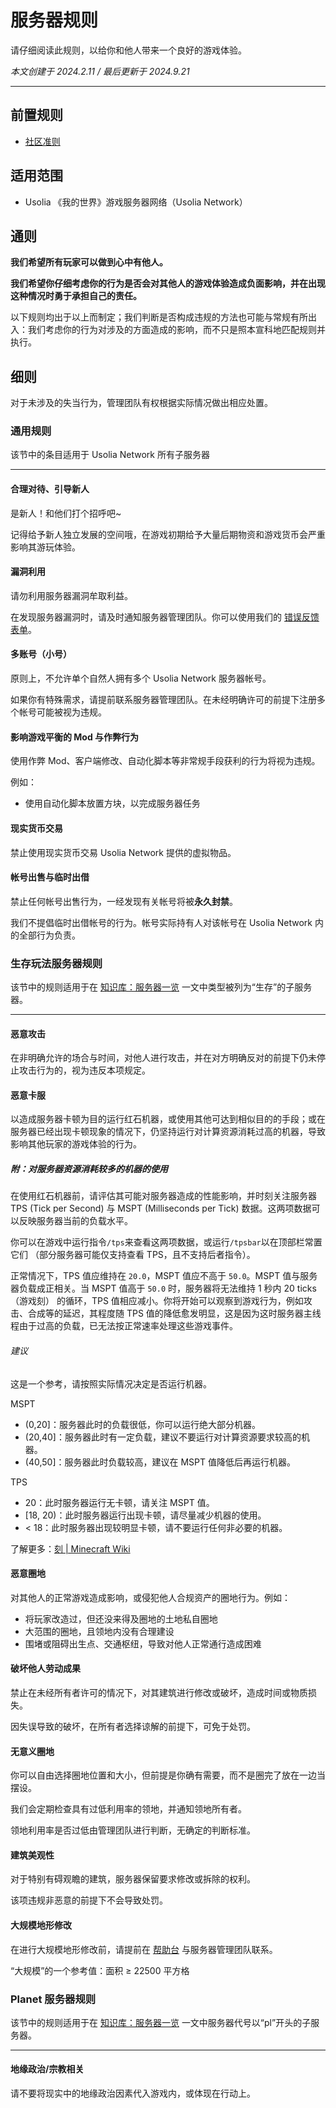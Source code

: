 # 服务器规则

请仔细阅读此规则，以给你和他人带来一个良好的游戏体验。

*本文创建于 2024.2.11  /  最后更新于 2024.9.21*

---

## 前置规则

- [社区准则](https://policies.usolia.net/#/docs/server/community-guidelines)

## 适用范围

- Usolia 《我的世界》游戏服务器网络（Usolia Network）

## 通则

**我们希望所有玩家可以做到心中有他人。**

**我们希望你仔细考虑你的行为是否会对其他人的游戏体验造成负面影响，并在出现这种情况时勇于承担自己的责任。**

以下规则均出于以上而制定；我们判断是否构成违规的方法也可能与常规有所出入：我们考虑你的行为对涉及的方面造成的影响，而不只是照本宣科地匹配规则并执行。

## 细则

对于未涉及的失当行为，管理团队有权根据实际情况做出相应处置。

### 通用规则

该节中的条目适用于 Usolia Network 所有子服务器

---
#### 合理对待、引导新人

是新人！和他们打个招呼吧~

记得给予新人独立发展的空间哦，在游戏初期给予大量后期物资和游戏货币会严重影响其游玩体验。

#### 漏洞利用

请勿利用服务器漏洞牟取利益。

在发现服务器漏洞时，请及时通知服务器管理团队。你可以使用我们的 [错误反馈表单](https://usolia.net/bug-report)。

#### 多账号（小号）

原则上，不允许单个自然人拥有多个 Usolia Network 服务器帐号。

如果你有特殊需求，请提前联系服务器管理团队。在未经明确许可的前提下注册多个帐号可能被视为违规。

#### 影响游戏平衡的 Mod 与作弊行为

使用作弊 Mod、客户端修改、自动化脚本等非常规手段获利的行为将视为违规。

例如：

- 使用自动化脚本放置方块，以完成服务器任务

#### 现实货币交易

禁止使用现实货币交易 Usolia Network 提供的虚拟物品。

#### 帐号出售与临时出借

禁止任何帐号出售行为，一经发现有关帐号将被**永久封禁**。

我们不提倡临时出借帐号的行为。帐号实际持有人对该帐号在 Usolia Network 内的全部行为负责。


### 生存玩法服务器规则

该节中的规则适用于在 [知识库：服务器一览](https://docs.usolia.net/#/docs/server/servers) 一文中类型被列为“生存”的子服务器。

---
#### 恶意攻击

在非明确允许的场合与时间，对他人进行攻击，并在对方明确反对的前提下仍未停止攻击行为的，视为违反本项规定。

#### 恶意卡服

以造成服务器卡顿为目的运行红石机器，或使用其他可达到相似目的的手段；或在服务器已经出现卡顿现象的情况下，仍坚持运行对计算资源消耗过高的机器，导致影响其他玩家的游戏体验的行为。

##### 附：对服务器资源消耗较多的机器的使用

在使用红石机器前，请评估其可能对服务器造成的性能影响，并时刻关注服务器 TPS (Tick per Second) 与 MSPT (Milliseconds per Tick) 数据。这两项数据可以反映服务器当前的负载水平。

你可以在游戏中运行指令`/tps`来查看这两项数据，或运行`/tpsbar`以在顶部栏常置它们 （部分服务器可能仅支持查看 TPS，且不支持后者指令）。

正常情况下，TPS 值应维持在  `20.0`，MSPT 值应不高于 `50.0`。MSPT 值与服务器负载成正相关。当 MSPT 值高于 `50.0` 时，服务器将无法维持 1 秒内 20 ticks（游戏刻） 的循环，TPS 值相应减小。你将开始可以观察到游戏行为，例如攻击、合成等的延迟，其程度随 TPS 值的降低愈发明显，这是因为这时服务器主线程由于过高的负载，已无法按正常速率处理这些游戏事件。

###### 建议

这是一个参考，请按照实际情况决定是否运行机器。

MSPT
- (0,20]：服务器此时的负载很低，你可以运行绝大部分机器。
- (20,40]：服务器此时有一定负载，建议不要运行对计算资源要求较高的机器。
- (40,50]：服务器此时负载较高，建议在 MSPT 值降低后再运行机器。

TPS
- 20：此时服务器运行无卡顿，请关注 MSPT 值。
- [18, 20)：此时服务器运行出现卡顿，请尽量减少机器的使用。
- < 18：此时服务器出现较明显卡顿，请不要运行任何非必要的机器。


了解更多：[刻 | Minecraft Wiki](https://zh.minecraft.wiki/w/%E5%88%BB?variant=zh-cn#%E6%B8%B8%E6%88%8F%E5%88%BB)

#### 恶意圈地

对其他人的正常游戏造成影响，或侵犯他人合规资产的圈地行为。例如：

- 将玩家改造过，但还没来得及圈地的土地私自圈地
- 大范围的圈地，且领地内没有合理建设
- 围堵或阻碍出生点、交通枢纽，导致对他人正常通行造成困难

#### 破坏他人劳动成果

禁止在未经所有者许可的情况下，对其建筑进行修改或破坏，造成时间或物质损失。

因失误导致的破坏，在所有者选择谅解的前提下，可免于处罚。

#### 无意义圈地

你可以自由选择圈地位置和大小，但前提是你确有需要，而不是圈完了放在一边当摆设。

我们会定期检查具有过低利用率的领地，并通知领地所有者。

领地利用率是否过低由管理团队进行判断，无确定的判断标准。

#### 建筑美观性

对于特别有碍观瞻的建筑，服务器保留要求修改或拆除的权利。

该项违规非恶意的前提下不会导致处罚。

#### 大规模地形修改

在进行大规模地形修改前，请提前在 [帮助台](https://usolia.net/support) 与服务器管理团队联系。

“大规模”的一个参考值：面积 ≥ 22500 平方格


### Planet 服务器规则

该节中的规则适用于在 [知识库：服务器一览](https://docs.usolia.net/#/docs/server/servers) 一文中服务器代号以“pl”开头的子服务器。

---

#### 地缘政治/宗教相关

请不要将现实中的地缘政治因素代入游戏内，或体现在行动上。